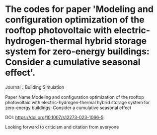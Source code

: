 # The codes for paper 'Modeling and configuration optimization of the rooftop photovoltaic with electric-hydrogen-thermal hybrid storage system for zero-energy buildings: Consider a cumulative seasonal effect'.

Journal：Building Simulation

Paper Name:Modeling and configuration optimization of the rooftop photovoltaic with electric-hydrogen-thermal hybrid storage system for zero-energy buildings: Consider a cumulative seasonal effect

DOI: https://doi.org/10.1007/s12273-023-1066-5.

Looking forward to criticism and citation from everyone
